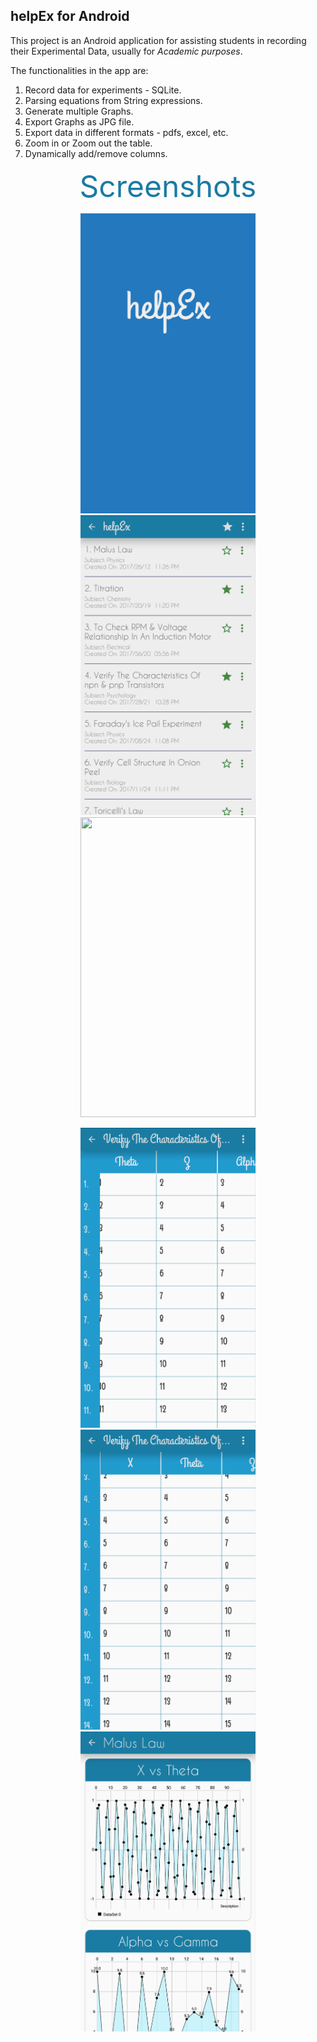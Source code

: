 ## helpEx for Android

This project is an Android application for assisting students in recording their Experimental Data, usually for _Academic purposes_.

The functionalities in the app are:
1. Record data for experiments - SQLite.
2. Parsing equations from String expressions.
3. Generate multiple Graphs.
4. Export Graphs as JPG file.
5. Export data in different formats - pdfs, excel, etc.
6. Zoom in or Zoom out the table.
7. Dynamically add/remove columns.

<p align="center">
  <font size="8" color="#1a7ba3">Screenshots</font>
</p>

<p align="center">
  <img src="Extras/Screenshots/splash_screen.jpg" height="480" width="280"/> 
  <img src="Extras/Screenshots/home.jpg" height="480" width="280"/> 
  <img src="Extras/Screenshots/new_experiment Dialog.jpg" height="480" width="280"/> 
</p>
<p align="center">
  <img src="Extras/Screenshots/table_horizontal_scrolling.jpg" height="480" width="280"/> 
  <img src="Extras/Screenshots/table_vertical_scrolling.jpg" height="480" width="280"/> 
  <img src="Extras/Screenshots/plot_graph.jpg" height="480" width="280"/> 
</p>
